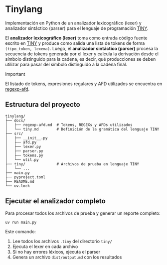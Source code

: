 # Tinylang

Implementación en Python de un analizador lexicográfico (lexer) y analizador sintáctico (parser) para el lenguaje de programación [TINY](docs/tiny.md).

El **analizador lexicográfico (lexer)** toma como entrada código fuente escrito en [TINY](docs/tiny.md) y produce como salida una lista de tokens de forma `(tipo_token, lexema)`.
Luego, el **analizador sintáctico (parser)** procesa la secuencia de tokens generada por el lexer y calcula la derivación desde el símbolo distinguido para la cadena, es decir, qué producciones se deben utilizar para pasar del símbolo distinguido a la cadena final.

> [!important]
> El listado de tokens, expresiones regulares y AFD utilizados se encuentra en [regexp-afd](docs/regexp-afd.md).

## Estructura del proyecto

```text
tinylang/
├── docs/
│   ├── regexp-afd.md  # Tokens, REGEXs y AFDs utilizados
│   └── tiny.md        # Definición de la gramática del lenguaje TINY
├── src/
│   ├── __init__.py
│   ├── afd.py
│   ├── lexer.py
│   ├── parser.py
│   ├── tokens.py
│   └── util.py
├── tiny/              # Archivos de prueba en lenguaje TINY
│   └── ...
├── main.py
├── pyproject.toml
├── README.md
└── uv.lock
```

## Ejecutar el analizador completo

Para procesar todos los archivos de prueba y generar un reporte completo:

```bash
uv run main.py
```

Este comando:

1. Lee todos los archivos `.tiny` del directorio `tiny/`
2. Ejecuta el lexer en cada archivo
3. Si no hay errores léxicos, ejecuta el parser
4. Genera un archivo `dist/output.md` con los resultados
